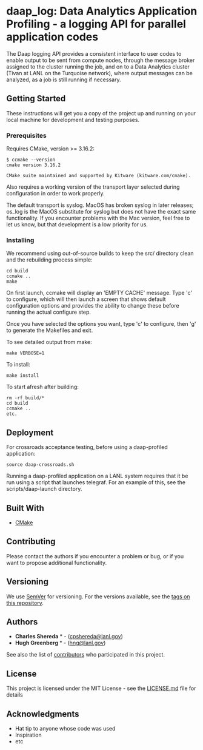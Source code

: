 # daap_log: Data Analytics Application Profiling - a logging API for parallel application codes

The Daap logging API provides a consistent interface to user codes to enable output to be sent from compute nodes, through the message broker assigned to the cluster running the job, and on to a Data Analytics cluster (Tivan at LANL on the Turquoise network), where output messages can be analyzed, as a job is still running if necessary.

## Getting Started

These instructions will get you a copy of the project up and running on your local machine for development and testing purposes.

### Prerequisites

Requires CMake, version >= 3.16.2: 

```
$ ccmake --version
cmake version 3.16.2

CMake suite maintained and supported by Kitware (kitware.com/cmake).
```

Also requires a working version of the transport layer selected during configuration in order to work properly. 

The default transport is syslog. MacOS has broken syslog in later releases; os_log is the MacOS substitute for syslog but does not have the exact same functionality. If you encounter problems with the Mac version, feel free to let us know, but that development is a low priority for us.

### Installing

We recommend using out-of-source builds to keep the src/ directory clean and the rebuilding process simple:

```
cd build
ccmake .. 
make
```

On first launch, ccmake will display an 'EMPTY CACHE' message. Type 'c' to configure, which will then launch a 
screen that shows default configuration options and provides the ability to change these before running the 
actual configure step. 

Once you have selected the options you want, type 'c' to configure, then 'g' to generate the Makefiles and exit.

To see detailed output from make:

```
make VERBOSE=1
```

To install:

```
make install
```

To start afresh after building:
```
rm -rf build/*
cd build
ccmake ..
etc.
```

## Deployment

For crossroads acceptance testing, before using a daap-profiled application:
```
source daap-crossroads.sh
```

Running a daap-profiled application on a LANL system requires that it be run using a script that 
launches telegraf. For an example of this, see the scripts/daap-launch directory.

## Built With

* [CMake](http://www.cmake.org/)

## Contributing

Please contact the authors if you encounter a problem or bug, or if you want to propose additional functionality.

## Versioning

We use [SemVer](http://semver.org/) for versioning. For the versions available, see the [tags on this repository](https://github.com/daap_log/tags). 

## Authors

* **Charles Shereda** * - (cpshereda@lanl.gov)
* **Hugh Greenberg**  * - (hng@lanl.gov)

See also the list of [contributors](https://github.com/daap_log/contributors) who participated in this project.

## License

This project is licensed under the MIT License - see the [LICENSE.md](LICENSE.md) file for details

## Acknowledgments

* Hat tip to anyone whose code was used
* Inspiration
* etc



